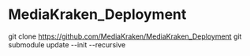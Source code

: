# MediaKraken_Deployment

git clone https://github.com/MediaKraken/MediaKraken_Deployment
git submodule update --init --recursive
